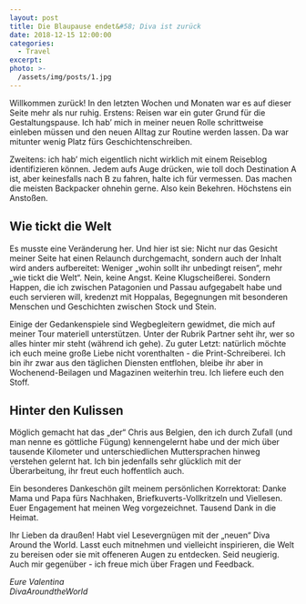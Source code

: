 ```yaml
---
layout: post
title: Die Blaupause endet&#58; Diva ist zurück 
date: 2018-12-15 12:00:00
categories:
  - Travel
excerpt:
photo: >-
  /assets/img/posts/1.jpg
---
```


Willkommen zurück! In den letzten Wochen und Monaten war es auf dieser Seite mehr als nur ruhig. Erstens: Reisen war ein guter Grund für die Gestaltungspause. Ich hab’ mich in meiner neuen Rolle schrittweise einleben müssen und den neuen Alltag zur Routine werden lassen. Da war mitunter wenig Platz fürs Geschichtenschreiben. 

Zweitens: ich hab’ mich eigentlich nicht wirklich mit einem Reiseblog identifizieren können. Jedem aufs Auge drücken, wie toll doch Destination A ist, aber keinesfalls nach B zu fahren, halte ich für vermessen. Das machen die meisten Backpacker ohnehin gerne. Also kein Bekehren. Höchstens ein Anstoßen. 

## Wie tickt die Welt

Es musste eine Veränderung her. Und hier ist sie: Nicht nur das Gesicht meiner Seite hat einen Relaunch durchgemacht, sondern auch der Inhalt wird anders aufbereitet: Weniger „wohin sollt ihr unbedingt reisen“, mehr „wie tickt die Welt“. Nein, keine Angst. Keine Klugscheißerei. Sondern Happen, die ich zwischen Patagonien und Passau aufgegabelt habe und euch servieren will, kredenzt mit Hoppalas, Begegnungen mit besonderen Menschen und Geschichten zwischen Stock und Stein. 

Einige der Gedankenspiele sind Wegbegleitern gewidmet, die mich auf meiner Tour materiell unterstützen. Unter der Rubrik Partner seht ihr, wer so alles hinter mir steht (während ich gehe). Zu guter Letzt: natürlich möchte ich euch meine große Liebe nicht vorenthalten - die Print-Schreiberei. Ich bin ihr zwar aus den täglichen Diensten entflohen, bleibe ihr aber in Wochenend-Beilagen und Magazinen weiterhin treu. Ich liefere euch den Stoff. 

## Hinter den Kulissen

Möglich gemacht hat das „der“ Chris aus Belgien, den ich durch Zufall (und man nenne es göttliche Fügung) kennengelernt habe und der mich über tausende Kilometer und unterschiedlichen Muttersprachen hinweg verstehen gelernt hat. Ich bin jedenfalls sehr glücklich mit der Überarbeitung, ihr freut euch hoffentlich auch. 

Ein besonderes Dankeschön gilt meinem persönlichen Korrektorat: Danke Mama und Papa fürs Nachhaken, Briefkuverts-Vollkritzeln und Viellesen. Euer Engagement hat meinen Weg vorgezeichnet. Tausend Dank in die Heimat. 

Ihr Lieben da draußen! Habt viel Lesevergnügen mit der „neuen“ Diva Around the World. Lasst euch mitnehmen und vielleicht inspirieren, die Welt zu bereisen oder sie mit offeneren Augen zu entdecken. Seid neugierig. Auch mir gegenüber - ich freue mich über Fragen und Feedback.

*Eure Valentina<br>DivaAroundtheWorld*